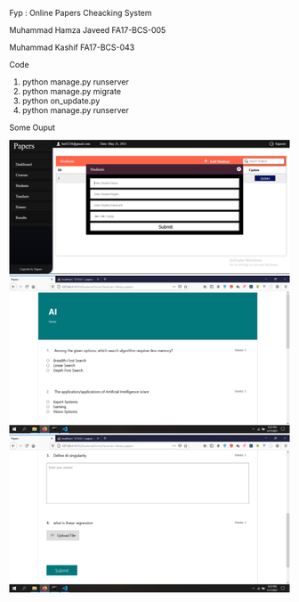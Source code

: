 Fyp : Online Papers Cheacking System


Muhammad Hamza Javeed
FA17-BCS-005

Muhammad Kashif
FA17-BCS-043


Code 
1) python manage.py runserver
2) python manage.py migrate
3) python on_update.py
4) python manage.py runserver

Some Ouput

![alt text](https://github.com/Logic-R/Online-Papers-Checking/blob/1ff9760c7b2cca8b239019034956cfe7a8fb7923/media/models/sad.png)
![alt text](https://github.com/Logic-R/Online-Papers-Checking/blob/1ff9760c7b2cca8b239019034956cfe7a8fb7923/media/models/web%20images.png)
![alt text](https://github.com/Logic-R/Online-Papers-Checking/blob/1ff9760c7b2cca8b239019034956cfe7a8fb7923/media/models/a.png)
